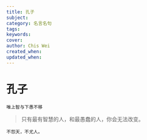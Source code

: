 ```yaml
---
title: 孔子
subject: 
category: 名言名句
tags: 
keywords: 
cover: 
author: Chis Wei
created_when: 
updated_when: 
---
```


# 孔子

```
唯上智与下愚不移
```

> 只有最有智慧的人，和最愚蠢的人，你会无法改变。

```
不怨天，不尤人。
```
